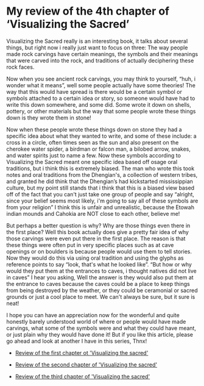 # My review of the 4th chapter of ‘Visualizing the Sacred’


Visualizing the Sacred really is an interesting book, it talks about several things, but right now i really just want to focus on three: The way people made rock carvings have certain meanings, the symbols and their meanings that were carved into the rock, and traditions of actually deciphering these rock faces.


Now when you see ancient rock carvings, you may think to yourself, “huh, i wonder what it means”, well some people actually have some theories! The way that this would have spread is there would be a certain symbol or symbols attached to a certain idea or story, so someone would have had to write this down somewhere, and some did. Some wrote it down on shells, pottery, or other materials but the way that some people wrote these things down is they wrote them in stone!

Now when these people wrote these things down on stone they had a specific idea about what they wanted to write, and some of these include: a cross in a circle, often times seen as the sun and also present on the cherokee water spider, a birdman or falcon man, a bilobed arrow, snakes, and water spirits just to name a few. Now these symbols according to Visualizing the Sacred meant one specific idea based off osage oral traditions, but i think this is extremely biased. The man who wrote this took notes and oral traditions from the Dhengian's, a collection of western tribes, and granted he did think that the Dhengian’s had kickstarted mississippian culture, but my point still stands that i think that this is a biased view based off of the fact that you can't just take one group of people and say “alright, since your belief seems most likely, i'm going to say all of these symbols are from your religion” I think this is unfair and unrealistic, because the Etowah indian mounds and Cahokia are NOT close to each other, believe me!

But perhaps a better question is why? Why are those things even there in the first place? Well this book actually does give a pretty fair idea of why those carvings were even put there in the first place. The reason is that these things were often put in very specific places such as at cave openings or on boulders is because people would use them to tell stories. Now they would do this via using oral tradition and using the glyphs as reference points to say “look, that's what he looked like”. “But how or why would they put them at the entrances to caves, i thought natives did not live in caves” I hear you asking, Well the answer is they would also put them at the entrance to caves because the caves could be a place to keep things from being destroyed by the weather, or they could be ceramonial or sacred grounds or just a cool place to meet. We can't always be sure, but it sure is neat!

I hope you can have an appreciation now for the wonderful and quite honestly barely understood world of where or people would have made carvings, what some of the symbols were and what they could have meant, or just plain why they would have done it! 
But if you like this article, please go ahead and look at another I have in this series, Thnx!

- [Review of the first chapter ot 'Visualizing the sacred'](https://lecartertimes.github.io/postone.html)

- [Review of the second chapter of 'Visualizing the sacred'](https://lecartertimes.github.io/posttwo.html)

- [Review of the third chapter of 'Visualizing the sacred'](https://lecartertimes.github.io/postthree.html)
